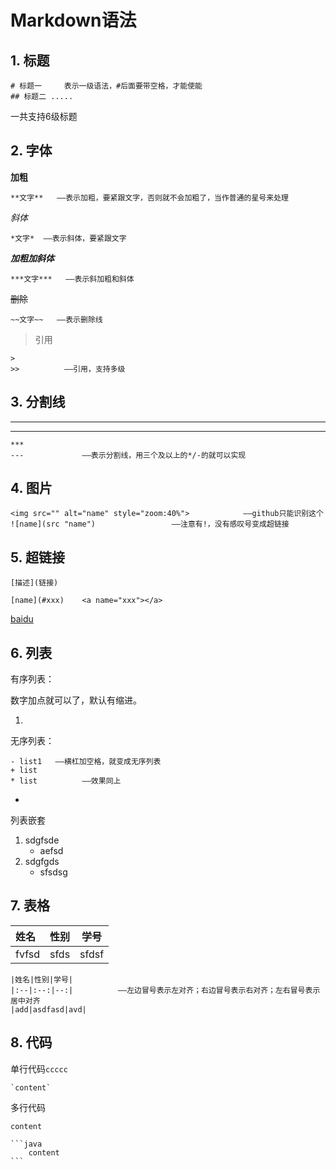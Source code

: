 # Markdown语法

## 1. 标题

```
# 标题一     表示一级语法，#后面要带空格，才能使能
## 标题二 .....
```

一共支持6级标题

## 2. 字体

**加粗**

```
**文字**   ——表示加粗，要紧跟文字，否则就不会加粗了，当作普通的星号来处理
```

*斜体*

```
*文字*  ——表示斜体，要紧跟文字
```

***加粗加斜体***

```
***文字***   ——表示斜加粗和斜体
```

~~删除~~

```
~~文字~~   ——表示删除线
```

> 引用

```
>
>>			——引用，支持多级
```

## 3. 分割线

---

***

```
***
---				——表示分割线，用三个及以上的*/-的就可以实现
```

## 4. 图片

```
<img src="" alt="name" style="zoom:40%">			——github只能识别这个
![name](src "name")					——注意有!，没有感叹号变成超链接
```

## 5. 超链接

```
[描述](链接)

[name](#xxx)    <a name="xxx"></a>
```

[baidu](https://www.baidu.com)

## 6. 列表

有序列表：

数字加点就可以了，默认有缩进。

1. 

无序列表：

```
- list1   ——横杠加空格，就变成无序列表
+ list
* list			——效果同上
```

- 

列表嵌套

1. sdgfsde
   - aefsd
2. sdgfgds
   - sfsdsg

## 7. 表格

| 姓名  | 性别 | 学号  |
| :---- | ---: | :---: |
| fvfsd | sfds | sfdsf |

```
|姓名|性别|学号|
|:--|:--:|--:|			——左边冒号表示左对齐；右边冒号表示右对齐；左右冒号表示居中对齐
|add|asdfasd|avd|
```

## 8. 代码

单行代码`ccccc`

```
`content`
```

多行代码

```
content
```

```
​```java
	content
​```
```

